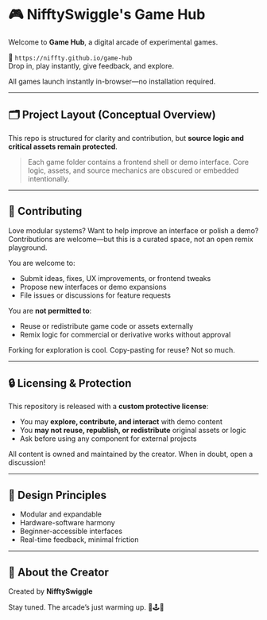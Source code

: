 # 🎮 NifftySwiggle's Game Hub

Welcome to **Game Hub**, a digital arcade of experimental games.

🔗 `https://niffty.github.io/game-hub`  
Drop in, play instantly, give feedback, and explore.

All games launch instantly in-browser—no installation required.

---

## 🗂 Project Layout (Conceptual Overview)

This repo is structured for clarity and contribution, but **source logic and critical assets remain protected**.


> Each game folder contains a frontend shell or demo interface. Core logic, assets, and source mechanics are obscured or embedded intentionally.

---

## 🤝 Contributing

Love modular systems? Want to help improve an interface or polish a demo? Contributions are welcome—but this is a curated space, not an open remix playground.

You are welcome to:
- Submit ideas, fixes, UX improvements, or frontend tweaks
- Propose new interfaces or demo expansions
- File issues or discussions for feature requests

You are **not permitted to**:
- Reuse or redistribute game code or assets externally
- Remix logic for commercial or derivative works without approval

Forking for exploration is cool. Copy-pasting for reuse? Not so much.

---

## 🔒 Licensing & Protection

This repository is released with a **custom protective license**:
- You may **explore, contribute, and interact** with demo content
- You **may not reuse, republish, or redistribute** original assets or logic
- Ask before using any component for external projects

All content is owned and maintained by the creator. When in doubt, open a discussion!

---

## 🎨 Design Principles

- Modular and expandable  
- Hardware-software harmony  
- Beginner-accessible interfaces  
- Real-time feedback, minimal friction

---

## 🧠 About the Creator

Created by **NifftySwiggle**

Stay tuned. The arcade’s just warming up. 🔧🕹️🧪
